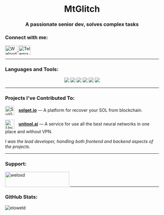 <h1 align="center">MtGlitch</h1>
<h3 align="center">A passionate senior dev, solves complex tasks</h3>
<h3 align="left">Connect with me:</h3>
<p align="left">
  <a href="https://discord.gg/Weloxd#3546" target="blank">
    <img align="center" src="https://raw.githubusercontent.com/rahuldkjain/github-profile-readme-generator/master/src/images/icons/Social/discord.svg" alt="Weloxd#3546" height="30" width="40" />
  </a>
  <a href="https://t.me/MtGlitch" target="blank">
    <img align="center" src="https://upload.wikimedia.org/wikipedia/commons/8/82/Telegram_logo.svg" alt="Telegram" height="30" width="40" />
  </a>
</p>

---

<h3 align="left">Languages and Tools:</h3>
<p align="center">
  <img src="https://skillicons.dev/icons?i=linux,docker,redis" />
  <img src="https://skillicons.dev/icons?i=cs,py,dart,js,ts,html" />
  <img src="https://skillicons.dev/icons?i=css,sass,tailwind" />
  <img src="https://skillicons.dev/icons?i=postgres,prisma,mongo" />
  <img src="https://skillicons.dev/icons?i=vscode,arduino" />
  <img src="https://skillicons.dev/icons?i=django,flask,flutter,react,nextjs,electron" />
</p>

---

<h3 align="left">Projects I've Contributed To:</h3>
<p align="left">
  <div style="margin-bottom: 15px;">
    <img align="center" src="https://solget.io/favicon.svg" alt="SolGet" height="30" width="30" style="margin-right: 10px;" />
    <a href="https://solget.io" target="_blank"><strong>solget.io</strong></a>
    — A platform for recover your SOL from blockchain.
  </div>
  
  <div style="margin-bottom: 15px;">
    <img align="center" src="https://unitool.ai/images/1.svg" alt="UniTool AI" height="30" width="30" style="margin-right: 10px;" />
    <a href="https://unitool.ai" target="_blank"><strong>unitool.ai</strong></a>
    — A service for use all the best neural networks in one place and without VPN.
  </div>
  
  <em>I was the lead developer, handling both frontend and backend aspects of the projects.</em>
</p>

---

<h3 align="left">Support:</h3>
<p>
  <a href="https://ko-fi.com/weloxd"> 
    <img align="left" src="https://cdn.ko-fi.com/cdn/kofi3.png?v=3" height="50" width="210" alt="weloxd" />
  </a>
</p>

<br></br>

---

<h3 align="left">GitHub Stats:</h3>
<p align="left">
  <img align="left" src="https://github-readme-stats.vercel.app/api/top-langs?username=eloweld&show_icons=true&locale=en&layout=compact" alt="eloweld" />
</p>
